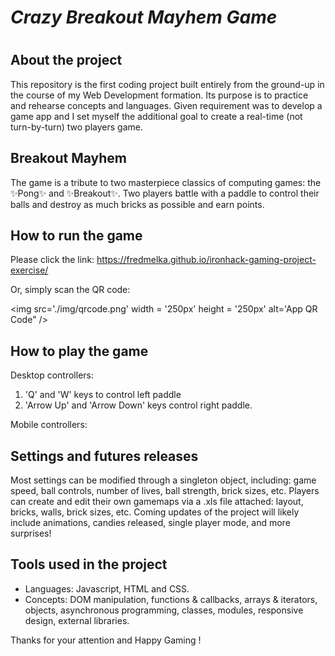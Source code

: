 
# _Crazy Breakout Mayhem Game_
#

## About the project


 This repository is the first coding project built entirely from the ground-up in the course of my Web Development formation.
 Its purpose is to practice and rehearse concepts and languages.
 Given requirement was to develop a game app and I set myself the additional goal to create a real-time (not turn-by-turn) two players game.

## Breakout Mayhem

The game is a tribute to two masterpiece classics of computing games: the ✨Pong✨ and ✨Breakout✨.
Two players battle with a paddle to control their balls and destroy as much bricks as possible and earn points.

## How to run the game

Please click the link: https://fredmelka.github.io/ironhack-gaming-project-exercise/

Or, simply scan the QR code:

<img src='./img/qrcode.png' width = '250px' height = '250px' alt='App QR Code" />

## How to play the game


Desktop controllers:
1. 'Q' and 'W' keys to control left paddle
2. 'Arrow Up' and 'Arrow Down' keys control right paddle.

Mobile controllers:

## Settings and futures releases

Most settings can be modified through a singleton object, including: game speed, ball controls, number of lives, ball strength, brick sizes, etc.
Players can create and edit their own gamemaps via a .xls file attached: layout, bricks, walls, brick sizes, etc.
Coming updates of the project will likely include animations, candies released, single player mode, and more surprises!

## Tools used in the project

- Languages: Javascript, HTML and CSS.
- Concepts: DOM manipulation, functions & callbacks, arrays & iterators, objects, asynchronous programming, classes, modules, responsive design, external libraries.


Thanks for your attention and Happy Gaming !